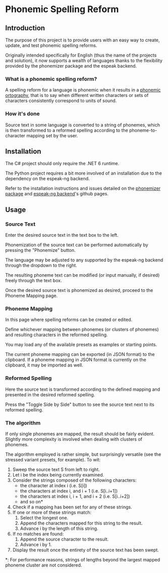 # Phonemic Spelling Reform

## Introduction

The purpose of this project is to provide users with an easy way to create, update, and test phonemic spelling reforms.

Originally intended specifically for English (thus the name of the projects and solution), it now supports a wealth of languages thanks to the flexibility provided by the phonemizer package and the espeak backend.

### What is a phonemic spelling reform?

A spelling reform for a language is phonemic when it results in a [phonemic ortography](https://en.wikipedia.org/wiki/Phonemic_orthography), that is to say when different written characters or sets of characters consistently correspond to units of sound.

### How it's done

Source text in some language is converted to a string of phonemes, which is then transformed to a reformed spelling according to the phoneme-to-character mapping set by the user.

## Installation

The C# project should only require the .NET 6 runtime.

The Python project requires a bit more involved of an installation due to the dependency on the espeak-ng backend.

Refer to the installation instructions and issues detailed on the [phonemizer package](https://github.com/bootphon/phonemizer) and [espeak-ng backend](https://github.com/espeak-ng/espeak-ng)'s github pages.

## Usage

### Source Text

Enter the desired source text in the text box to the left.

Phonemization of the source text can be performed automatically by pressing the "Phonemize" button.

The language may be adjusted to any supported by the espeak-ng backend through the dropdown to the right.

The resulting phoneme text can be modified (or input manually, if desired) freely through the text box.

Once the desired source text is phonemized as desired, proceed to the Phoneme Mapping page.

### Phoneme Mapping

In this page where spelling reforms can be created or edited.

Define whichever mapping between phonemes (or clusters of phonemes) and resulting characters in the reformed spelling.

You may load any of the available presets as examples or starting points.

The current phoneme mapping can be exported (in JSON format) to the clipboard.
If a phoneme mapping in JSON format is currently on the clipboard, it may be imported as well.

### Reformed Spelling

Here the source text is transformed according to the defined mapping and presented in the desired reformed spelling.

Press the "Toggle Side by Side" button to see the source text next to its reformed spelling.

### The algorithm

If only single phonemes are mapped, the result should be fairly evident.
Slightly more complexity is involved when dealing with clusters of phonemes.

The algorithm employed is rather simple, but surprisingly versatile (see the stressed variant presets, for example).
To wit:

1. Sweep the source text S from left to right.
2. Let i be the index being currently examined.
3. Consider the strings composed of the following characters:
   * the character at index i (i.e. S[i])
   * the characters at index i, and i + 1 (i.e. S[i..i+1])
   * the characters at index i, i + 1, and i + 2 (i.e. S[i..i+2])
   * and so on\*
4. Check if a mapping has been set for any of these strings.
5. If one or more of these strings match:
    1. Select the longest one.
    2. Append the characters mapped for this string to the result.
    3. Advance i by the length of this string.
6. If no matches are found:
    1. Append the source character to the result.
    2. Advance i by 1.
7. Display the result once the entirety of the source text has been swept.

\*: For performance reasons, strings of lengths beyond the largest mapped phoneme cluster are not considered.
